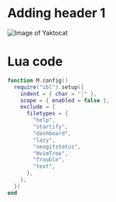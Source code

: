 # Adding header 1

![Image of Yaktocat](https://octodex.github.com/images/yaktocat.png)

# Lua code
```lua
function M.config()
  require("ibl").setup({
    indent = { char = "┊" },
    scope = { enabled = false },
    exclude = {
      filetypes = {
        "help",
        "startify",
        "dashboard",
        "lazy",
        "neogitstatus",
        "NvimTree",
        "Trouble",
        "text",
      },
    },
  })
end
```
